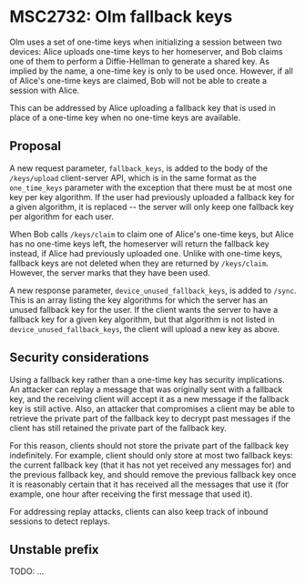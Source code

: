 # MSC2732: Olm fallback keys

Olm uses a set of one-time keys when initializing a session between two
devices: Alice uploads one-time keys to her homeserver, and Bob claims one of
them to perform a Diffie-Hellman to generate a shared key.  As implied by the
name, a one-time key is only to be used once.  However, if all of Alice's
one-time keys are claimed, Bob will not be able to create a session with Alice.

This can be addressed by Alice uploading a fallback key that is used in place
of a one-time key when no one-time keys are available.

## Proposal

A new request parameter, `fallback_keys`, is added to the body of the
`/keys/upload` client-server API, which is in the same format as the
`one_time_keys` parameter with the exception that there must be at most one key
per key algorithm.  If the user had previously uploaded a fallback key for a
given algorithm, it is replaced -- the server will only keep one fallback key
per algorithm for each user.

When Bob calls `/keys/claim` to claim one of Alice's one-time keys, but Alice
has no one-time keys left, the homeserver will return the fallback key instead,
if Alice had previously uploaded one.  Unlike with one-time keys, fallback keys
are not deleted when they are returned by `/keys/claim`.  However, the server
marks that they have been used.

A new response parameter, `device_unused_fallback_keys`, is added to `/sync`.
This is an array listing the key algorithms for which the server has an unused
fallback key for the user.  If the client wants the server to have a fallback
key for a given key algorithm, but that algorithm is not listed in
`device_unused_fallback_keys`, the client will upload a new key as above.

## Security considerations

Using a fallback key rather than a one-time key has security implications.  An
attacker can replay a message that was originally sent with a fallback key, and
the receiving client will accept it as a new message if the fallback key is
still active.  Also, an attacker that compromises a client may be able to
retrieve the private part of the fallback key to decrypt past messages if the
client has still retained the private part of the fallback key.

For this reason, clients should not store the private part of the fallback key
indefinitely.  For example, client should only store at most two fallback keys:
the current fallback key (that it has not yet received any messages for) and
the previous fallback key, and should remove the previous fallback key once it
is reasonably certain that it has received all the messages that use it (for
example, one hour after receiving the first message that used it).

For addressing replay attacks, clients can also keep track of inbound sessions
to detect replays.

## Unstable prefix

TODO: ...
